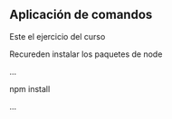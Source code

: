 ## Aplicación de comandos

Este el ejercicio del curso

Recureden instalar los paquetes de node

...

npm install

...
